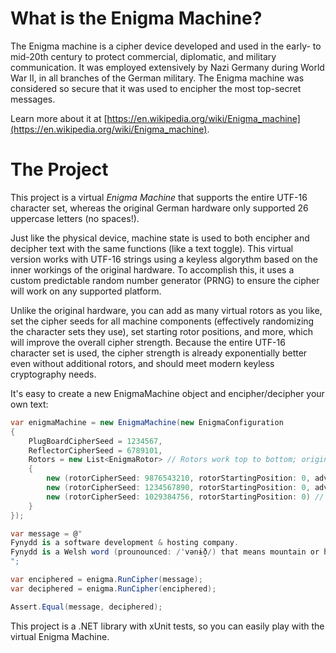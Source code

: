 # What is the Enigma Machine?

The Enigma machine is a cipher device developed and used in the early- to mid-20th century to protect commercial, diplomatic, and military communication. It was employed extensively by Nazi Germany during World War II, in all branches of the German military. The Enigma machine was considered so secure that it was used to encipher the most top-secret messages.  
  
Learn more about it at [https://en.wikipedia.org/wiki/Enigma_machine](https://en.wikipedia.org/wiki/Enigma_machine).  

# The Project

This project is a virtual *Enigma Machine* that supports the entire UTF-16 character set, whereas the original German hardware only supported 26 uppercase letters (no spaces!).  
  
Just like the physical device, machine state is used to both encipher and decipher text with the same functions (like a text toggle). This virtual version works with UTF-16 strings using a keyless algorythm based on the inner workings of the original hardware. To accomplish this, it uses a custom predictable random number generator (PRNG) to ensure the cipher will work on any supported platform.  
  
Unlike the original hardware, you can add as many virtual rotors as you like, set the cipher seeds for all machine components (effectively randomizing the character sets they use), set starting rotor positions, and more, which will improve the overall cipher strength. Because the entire UTF-16 character set is used, the cipher strength is already exponentially better even without additional rotors, and should meet modern keyless cryptography needs.  
  
It's easy to create a new EnigmaMachine object and encipher/decipher your own text:  
  
```C#
var enigmaMachine = new EnigmaMachine(new EnigmaConfiguration
{
    PlugBoardCipherSeed = 1234567,
    ReflectorCipherSeed = 6789101,
    Rotors = new List<EnigmaRotor> // Rotors work top to bottom; original hardware has them right to left
    {
        new (rotorCipherSeed: 9876543210, rotorStartingPosition: 0, advanceNextRotorIncrement: 50),
        new (rotorCipherSeed: 1234567890, rotorStartingPosition: 0, advanceNextRotorIncrement: 25),
        new (rotorCipherSeed: 1029384756, rotorStartingPosition: 0) // No neighbor for the last rotor to advance
    }
});

var message = @"
Fynydd is a software development & hosting company.
Fynydd is a Welsh word (prounounced: /ˈvənɨ̞ð/) that means mountain or hill.
";

var enciphered = enigma.RunCipher(message);
var deciphered = enigma.RunCipher(enciphered);

Assert.Equal(message, deciphered);
```

This project is a .NET library with xUnit tests, so you can easily play with the virtual Enigma Machine.
